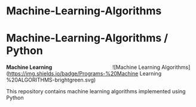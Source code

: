 # Machine-Learning-Algorithms
# Machine-Learning-Algorithms / Python
**Machine Learning**
&nbsp;&nbsp;&nbsp;&nbsp;&nbsp;&nbsp;&nbsp;&nbsp;&nbsp;&nbsp;&nbsp;&nbsp;&nbsp;&nbsp;&nbsp;&nbsp;&nbsp;&nbsp;&nbsp;
&nbsp;&nbsp;&nbsp;&nbsp;&nbsp;&nbsp;&nbsp;&nbsp;&nbsp;&nbsp;&nbsp;&nbsp;&nbsp;&nbsp;&nbsp;&nbsp;&nbsp;&nbsp;&nbsp;
![Machine Learning Algorithms](https://img.shields.io/badge/Programs-%20Machine Learning %20ALGORITHMS-brightgreen.svg)

This repository contains machine learning algorithms implemented using Python
